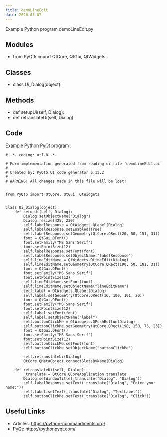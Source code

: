 ```yaml
---
title: demoLineEdit
date: 2020-05-07
---
```

Example Python program demoLineEdit.py

## Modules

* from PyQt5 import QtCore, QtGui, QtWidgets

## Classes

* class Ui_Dialog(object):

## Methods

* def setupUi(self, Dialog):
* def retranslateUi(self, Dialog):

## Code

Example Python PyQt program :

    # -*- coding: utf-8 -*-
    
    # Form implementation generated from reading ui file 'demoLineEdit.ui'
    #
    # Created by: PyQt5 UI code generator 5.13.2
    #
    # WARNING! All changes made in this file will be lost!
    
    
    from PyQt5 import QtCore, QtGui, QtWidgets
    
    
    class Ui_Dialog(object):
        def setupUi(self, Dialog):
            Dialog.setObjectName("Dialog")
            Dialog.resize(425, 230)
            self.labelResponse = QtWidgets.QLabel(Dialog)
            self.labelResponse.setEnabled(True)
            self.labelResponse.setGeometry(QtCore.QRect(20, 50, 151, 31))
            font = QtGui.QFont()
            font.setFamily("MS Sans Serif")
            font.setPointSize(12)
            self.labelResponse.setFont(font)
            self.labelResponse.setObjectName("labelResponse")
            self.lineEditName = QtWidgets.QLineEdit(Dialog)
            self.lineEditName.setGeometry(QtCore.QRect(190, 50, 181, 31))
            font = QtGui.QFont()
            font.setFamily("MS Sans Serif")
            font.setPointSize(12)
            self.lineEditName.setFont(font)
            self.lineEditName.setObjectName("lineEditName")
            self.label = QtWidgets.QLabel(Dialog)
            self.label.setGeometry(QtCore.QRect(16, 100, 101, 20))
            font = QtGui.QFont()
            font.setFamily("MS Sans Serif")
            font.setPointSize(12)
            self.label.setFont(font)
            self.label.setObjectName("label")
            self.buttonClickMe = QtWidgets.QPushButton(Dialog)
            self.buttonClickMe.setGeometry(QtCore.QRect(190, 150, 75, 23))
            font = QtGui.QFont()
            font.setFamily("MS Sans Serif")
            font.setPointSize(12)
            self.buttonClickMe.setFont(font)
            self.buttonClickMe.setObjectName("buttonClickMe")
    
            self.retranslateUi(Dialog)
            QtCore.QMetaObject.connectSlotsByName(Dialog)
    
        def retranslateUi(self, Dialog):
            _translate = QtCore.QCoreApplication.translate
            Dialog.setWindowTitle(_translate("Dialog", "Dialog"))
            self.labelResponse.setText(_translate("Dialog", "Enter your name:"))
            self.label.setText(_translate("Dialog", "TextLabel"))
            self.buttonClickMe.setText(_translate("Dialog", "Click"))
    

## Useful Links

- Articles: https://python-commandments.org/
- PyQt: https://pythonpyqt.com/
